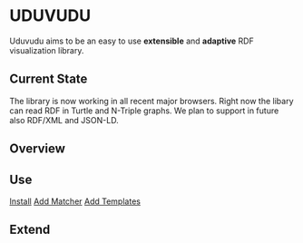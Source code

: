 UDUVUDU
=======

Uduvudu aims to be an easy to use **extensible** and **adaptive** RDF visualization library.

Current State
-------------
The library is now working in all recent major browsers. Right now the libary can read RDF in Turtle and N-Triple graphs. We plan to support in future also RDF/XML and JSON-LD.

Overview
--------

Use
---

[Install](doc/install.md)
[Add Matcher](doc/matcher.md)
[Add Templates](doc/templates.md)

Extend
------
